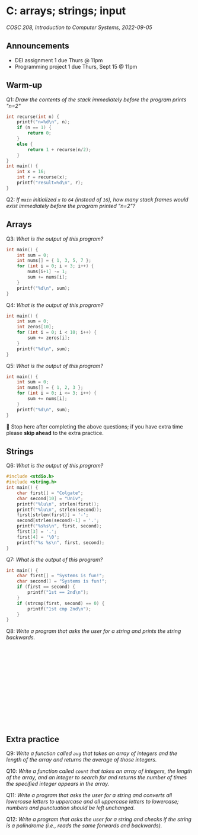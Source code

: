 # C: arrays; strings; input
_COSC 208, Introduction to Computer Systems, 2022-09-05_

## Announcements
* DEI assignment 1 due Thurs @ 11pm
* Programming project 1 due Thurs, Sept 15 @ 11pm

## Warm-up
Q1: _Draw the contents of the stack immediately before the program prints "n=2"_
```C
int recurse(int n) {
    printf("n=%d\n", n);
    if (n == 1) {
        return 0;
    }
    else {
        return 1 + recurse(n/2);
    }
}
int main() {
    int x = 16;
    int r = recurse(x);
    printf("result=%d\n", r);
}
```

Q2: _If `main` initialized `x` to `64` (instead of `16`), how many stack frames would exist immediately before the program printed "n=2"?_

## Arrays
Q3: _What is the output of this program?_
```C
int main() {
    int sum = 0;
    int nums[] = { 1, 3, 5, 7 };
    for (int i = 0; i < 3; i++) {
        nums[i+1] -= 1;
        sum += nums[i];
    }
    printf("%d\n", sum);
}
```

Q4: _What is the output of this program?_
```C
int main() {
    int sum = 0;
    int zeros[10];
    for (int i = 0; i < 10; i++) {
        sum += zeros[i];
    }
    printf("%d\n", sum);
}
```

Q5: _What is the output of this program?_
```C
int main() {
    int sum = 0;
    int nums[] = { 1, 2, 3 };
    for (int i = 0; i <= 3; i++) {
        sum += nums[i];
    }
    printf("%d\n", sum);
}
```

🛑 Stop here after completing the above questions; if you have extra time please **skip ahead** to the extra practice.

## Strings
Q6: _What is the output of this program?_
```C
#include <stdio.h>
#include <string.h>
int main() {
    char first[] = "Colgate";
    char second[10] = "Univ";
    printf("%lu\n", strlen(first));
    printf("%lu\n", strlen(second));
    first[strlen(first)] = '-';
    second[strlen(second)-1] = '.';
    printf("%s%s\n", first, second);
    first[3] = '.';
    first[4] = '\0';
    printf("%s %s\n", first, second);
}
```

Q7: _What is the output of this program?_
```C
int main() {
    char first[] = "Systems is fun!";
    char second[] = "Systems is fun!";
    if (first == second) {
        printf("1st == 2nd\n");
    }
    if (strcmp(first, second) == 0) {
        printf("1st cmp 2nd\n");
    }
}
```

Q8: _Write a program that asks the user for a string and prints the string backwards._
```C

















```

## Extra practice
Q9: _Write a function called `avg` that takes an array of integers and the length of the array and returns the average of those integers._

Q10: _Write a function called `count` that takes an array of integers,  the length of the array, and an integer to search for and returns the number of times the specified integer appears in the array._

Q11: _Write a program that asks the user for a string and converts all lowercase letters to uppercase and all uppercase letters to lowercase; numbers and punctuation should be left unchanged._

Q12: _Write a program that asks the user for a string and checks if the string is a palindrome (i.e., reads the same forwards and backwards)._

